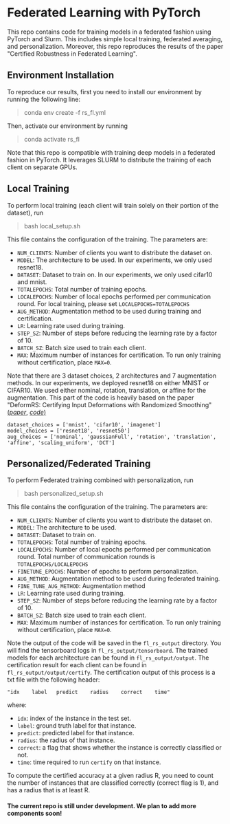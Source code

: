 # Federated Learning with PyTorch

This repo contains code for training models in a federated fashion using PyTorch and Slurm. This includes simple local training, federated averaging, and personalization.
Moreover, this repo reproduces the results of the paper "Certified Robustness in Federated Learning".

## Environment Installation

To reproduce our results, first you need to install our environment by running the following line:

> conda env create -f rs_fl.yml

Then, activate our environment by running

> conda activate rs_fl

Note that this repo is compatible with training deep models in a federated fashion in PyTorch. It leverages SLURM to distribute the training of each client on separate GPUs.

## Local Training

To perform local training (each client will train solely on their portion of the dataset), run 

> bash local_setup.sh

This file contains the configuration of the training. The parameters are:

- `NUM_CLIENTS`: Number of clients you want to distribute the dataset on.
- `MODEL`: The architecture to be used. In our experiments, we only used resnet18.
- `DATASET`: Dataset to train on. In our experiments, we only used cifar10 and mnist.
- `TOTALEPOCHS`: Total number of training epochs.
- `LOCALEPOCHS`: Number of local epochs performed per communication round. For local training, please set `LOCALEPOCHS=TOTALEPOCHS`
- `AUG_METHOD`: Augmentation method to be used during training and certification.
- `LR`: Learning rate used during training.
- `STEP_SZ`: Number of steps before reducing the learning rate by a factor of 10.
- `BATCH_SZ`: Batch size used to train each client.
- `MAX`: Maximum number of instances for certification. To run only training without certification, place `MAX=0`.

Note that there are 3 dataset choices, 2 architectures and 7 augmentation methods. In our experiments, we deployed resnet18 on either MNIST or CIFAR10. We used either nominal, rotation, translation, or affine for the augmentation. This part of the code is heavily based on the paper "DeformRS: Certifying Input Deformations with Randomized Smoothing" [(*paper*](arxiv.org/pdf/2107.00996.pdf), [*code*)](https://github.com/MotasemAlfarra/DeformRS)

```
dataset_choices = ['mnist', 'cifar10', 'imagenet']
model_choices = ['resnet18', 'resnet50']
aug_choices = ['nominal', 'gaussianFull', 'rotation', 'translation', 'affine', 'scaling_uniform', 'DCT']
```

## Personalized/Federated Training

To perform Federated training combined with personalization, run

> bash personalized_setup.sh

This file contains the configuration of the training. The parameters are:

- `NUM_CLIENTS`: Number of clients you want to distribute the dataset on.
- `MODEL`: The architecture to be used. 
- `DATASET`: Dataset to train on. 
- `TOTALEPOCHS`: Total number of training epochs.
- `LOCALEPOCHS`: Number of local epochs performed per communication round. Total number of communication rounds is `TOTALEPOCHS/LOCALEPOCHS`
- `FINETUNE_EPOCHS`: Number of epochs to perform personalization.
- `AUG_METHOD`: Augmentation method to be used during federated training.
- `FINE_TUNE_AUG_METHOD`: Augmentation method 
- `LR`: Learning rate used during training.
- `STEP_SZ`: Number of steps before reducing the learning rate by a factor of 10.
- `BATCH_SZ`: Batch size used to train each client.
- `MAX`: Maximum number of instances for certification. To run only training without certification, place `MAX=0`.


Note the output of the code will be saved in the `fl_rs_output` directory. You will find the tensorboard logs in `fl_rs_output/tensorboard`. The trained models for each architecture can be found in `fl_rs_output/output`. The certification result for each client can be found in `fl_rs_output/output/certify`. The certification output of this process is a txt file with the following header:

```
"idx    label   predict    radius    correct    time"
```

where:

- `idx`: index of the instance in the test set.
- `label`: ground truth label for that instance.
- `predict`: predicted label for that instance.
- `radius`: the radius of that instance.
- `correct`: a flag that shows whether the instance is correctly classified or not.
- `time`: time required to run `certify` on that instance.

To compute the certified accuracy at a given radius R, you need to count the number of instances that are classified correctly (correct flag is 1), and has a radius that is at least R. 


#### The current repo is still under development. We plan to add more components soon!
